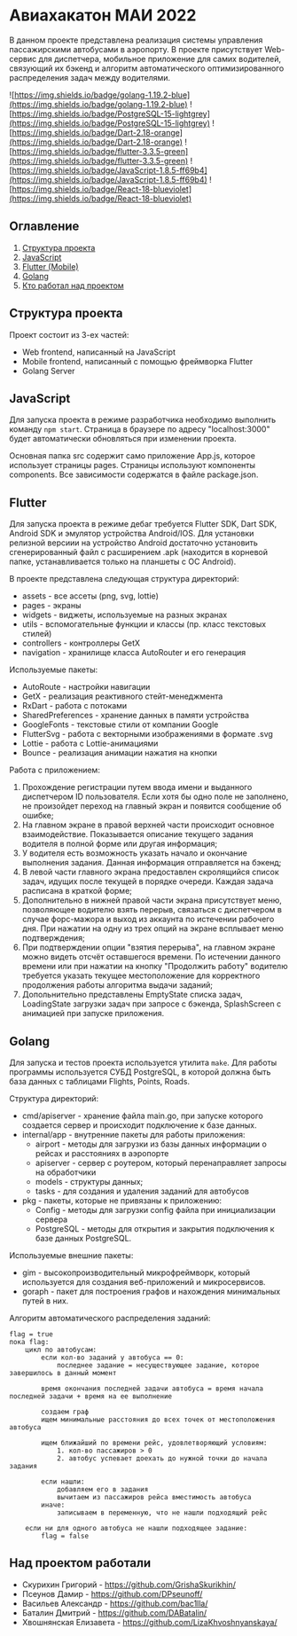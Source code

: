 # Авиахакатон МАИ 2022

В данном проекте представлена реализация системы управления пассажирскими автобусами в аэропорту. В проекте присутствует Web-сервис для диспетчера, мобильное приложение для самих водителей, связующий их бэкенд и алгоритм автоматического оптимизированного распределения задач между водителями.

![https://img.shields.io/badge/golang-1.19.2-blue](https://img.shields.io/badge/golang-1.19.2-blue) ![https://img.shields.io/badge/PostgreSQL-15-lightgrey](https://img.shields.io/badge/PostgreSQL-15-lightgrey) ![https://img.shields.io/badge/Dart-2.18-orange](https://img.shields.io/badge/Dart-2.18-orange) ![https://img.shields.io/badge/flutter-3.3.5-green](https://img.shields.io/badge/flutter-3.3.5-green) ![https://img.shields.io/badge/JavaScript-1.8.5-ff69b4](https://img.shields.io/badge/JavaScript-1.8.5-ff69b4) ![https://img.shields.io/badge/React-18-blueviolet](https://img.shields.io/badge/React-18-blueviolet)

## Оглавление

1. [Структура проекта](#Структура-проекта)
2. [JavaScript](#JavaScript)
3. [Flutter (Mobile)](#Flutter)
4. [Golang](#Golang)
5. [Кто работал над проектом](#Над-проектом-работали)
    
## Структура проекта

Проект состоит из 3-ех частей:
- Web frontend, написанный на JavaScript
- Mobile frontend, написанный с помощью фреймворка Flutter
- Golang Server

## JavaScript

Для запуска проекта в режиме разработчика необходимо выполнить команду `npm start`. Страница в браузере по адресу "localhost:3000" будет автоматически обновляться при изменении проекта.

Основная папка src содержит само приложение App.js, которое использует страницы pages. Страницы используют компоненты components.
Все зависимости содержатся в файле package.json.

## Flutter
Для запуска проекта в режиме дебаг требуется Flutter SDK, Dart SDK, Android SDK и эмулятор устройства Android/IOS. Для установки релизной версиии на устройство Android достаточно установить сгенерированный файл с расширением .apk (находится в корневой папке, устанавливается только на планшеты с OC Android).

В проекте представлена следующая структура директорий:
- assets - все ассеты (png, svg, lottie)
- pages - экраны
- widgets - виджеты, используемые на разных экранах
- utils - вспомогательные функции и классы (пр. класс текстовых стилей)
- controllers - контроллеры GetX
- navigation - хранилище класса AutoRouter и его генерация

Используемые пакеты:
- AutoRoute - настройки навигации
- GetX - реализация реактивного стейт-менеджмента
- RxDart - работа с потоками
- SharedPreferences - хранение данных в памяти устройства
- GoogleFonts - текстовые стили от компании Google
- FlutterSvg - работа с векторными изображениями в формате .svg
- Lottie - работа с Lottie-анимациями
- Bounce - реализация анимации нажатия на кнопки

Работа с приложением:
1. Прохождение регистрации путем ввода имени и выданного диспетчером ID пользователя. Если хотя бы одно поле не заполнено, не произойдет переход на главный экран и появится сообщение об ошибке;
2. На главном экране в правой верхней части происходит основное взаимодействие. Показывается описание текущего задания водителя в полной форме или другая информация;
3. У водителя есть возможность указать начало и окончание выполнения задания. Данная информация отправляется на бэкенд;
4. В левой части главного экрана предоставлен скролящийся список задач, идущих после текущей в порядке очереди. Каждая задача расписана в краткой форме;
5. Дополнительно в нижней правой части экрана присутствует меню, позволяющее водителю взять перерыв, связаться с диспетчером в случае форс-мажора и выход из аккаунта по истечении рабочего дня. При нажатии на одну из трех опций на экране всплывает меню подтверждения;
6. При подтверждении опции "взятия перерыва", на главном экране можно видеть отсчёт оставшегося времени. По истечении данного времени или при нажатии на кнопку "Продолжить работу" водителю требуется указать текущее местоположение для корректного продолжения работы алгоритма выдачи заданий;
7. Допольнительно представлены EmptyState списка задач, LoadingState загрузки задач при запросе с бэкенда, SplashScreen с анимацией при запуске приложения.

## Golang
Для запуска и тестов проекта используется утилита `make`. Для работы программы используется СУБД PostgreSQL, в которой должна быть база данных c таблицами Flights, Points, Roads.

Структура директорий:
- cmd/apiserver - хранение файла main.go, при запуске которого создается сервер и происходит подключение к базе данных.
- internal/app - внутренние пакеты для работы приложения:
    - airport - методы для загрузки из базы данных информации о рейсах и расстояниях в аэропорте 
    - apiserver - сервер с роутером, который перенаправляет запросы на обработчики
    - models - структуры данных; 
    - tasks - для создания и удаления заданий для автобусов
- pkg - пакеты, которые не привязаны к приложению: 
    - Config - методы для загрузки config файла при инициализации сервера 
    - PostgreSQL - методы для открытия и закрытия подключения к базе данных PostgreSQL.
  
Используемые внешние пакеты:
- gim - высокопроизводительный микрофреймворк, который используется для создания веб-приложений и микросервисов. 
- goraph - пакет для построения графов и нахождения минимальных путей в них.

Алгоритм автоматического распределения заданий:
```
flag = true
пока flag:
    цикл по автобусам:
        если кол-во заданий у автобуса == 0:
            последнее задание = несуществующее задание, которое завершилось в данный момент
        
        время окончания последней задачи автобуса = время начала последней задачи + время на ее выполнение
        
        создаем граф
        ищем минимальные расстояния до всех точек от местоположения автобуса
        
        ищем ближайший по времени рейс, удовлетворяющий условиям:
            1. кол-во пассажиров > 0
            2. автобус успевает доехать до нужной точки до начала задания
        
        если нашли:
            добавляем его в задания
            вычитаем из пассажиров рейса вместимость автобуса
        иначе:
            записываем в переменную, что не нашли подходящий рейс
            
    если ни для одного автобуса не нашли подходящее задание:
        flag = false
```

## Над проектом работали
- Скурихин Григорий - https://github.com/GrishaSkurikhin/
- Псеунов Дамир - https://github.com/DPseunoff/
- Васильев Александр - https://github.com/bac1lla/
- Баталин Дмитрий - https://github.com/DABatalin/
- Хвошнянская Елизавета - https://github.com/LizaKhvoshnyanskaya/
